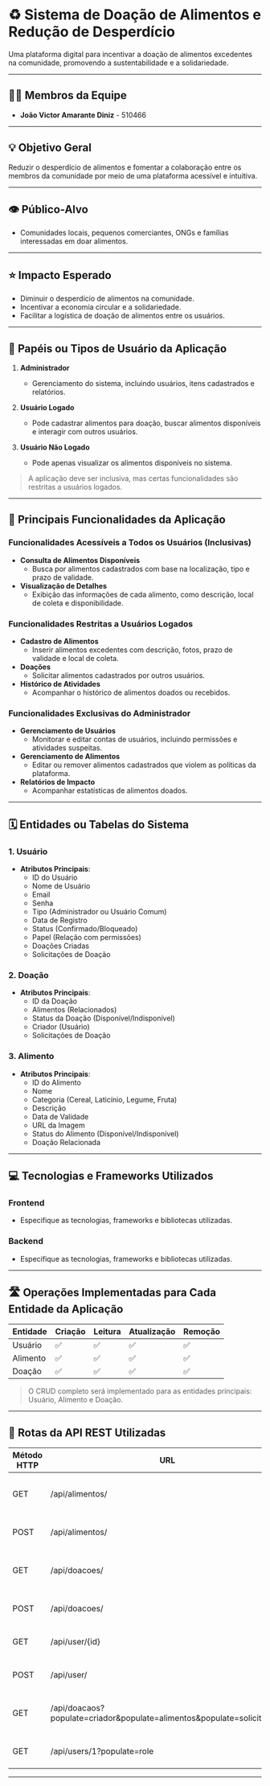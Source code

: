 # ♻️ Sistema de Doação de Alimentos e Redução de Desperdício  

Uma plataforma digital para incentivar a doação de alimentos excedentes na comunidade, promovendo a sustentabilidade e a solidariedade.  

---

## 👨‍💻 Membros da Equipe  
- **João Victor Amarante Diniz** - 510466  

---

## 💡 Objetivo Geral  
Reduzir o desperdício de alimentos e fomentar a colaboração entre os membros da comunidade por meio de uma plataforma acessível e intuitiva.  

---

## 👁️ Público-Alvo  
- Comunidades locais, pequenos comerciantes, ONGs e famílias interessadas em doar alimentos.  

---

## ⭐ Impacto Esperado  
- Diminuir o desperdício de alimentos na comunidade.  
- Incentivar a economia circular e a solidariedade.  
- Facilitar a logística de doação de alimentos entre os usuários.  

---

## 🤝 Papéis ou Tipos de Usuário da Aplicação  

1. **Administrador**  
   - Gerenciamento do sistema, incluindo usuários, itens cadastrados e relatórios.  

2. **Usuário Logado**  
   - Pode cadastrar alimentos para doação, buscar alimentos disponíveis e interagir com outros usuários.  

3. **Usuário Não Logado**  
   - Pode apenas visualizar os alimentos disponíveis no sistema.  

> A aplicação deve ser inclusiva, mas certas funcionalidades são restritas a usuários logados.  

---

## 🚩 Principais Funcionalidades da Aplicação  

### Funcionalidades Acessíveis a Todos os Usuários (Inclusivas)  
- **Consulta de Alimentos Disponíveis**  
  - Busca por alimentos cadastrados com base na localização, tipo e prazo de validade.  
- **Visualização de Detalhes**  
  - Exibição das informações de cada alimento, como descrição, local de coleta e disponibilidade.  

### Funcionalidades Restritas a Usuários Logados  
- **Cadastro de Alimentos**  
  - Inserir alimentos excedentes com descrição, fotos, prazo de validade e local de coleta.  
- **Doações**  
  - Solicitar alimentos cadastrados por outros usuários.  
- **Histórico de Atividades**  
  - Acompanhar o histórico de alimentos doados ou recebidos.  

### Funcionalidades Exclusivas do Administrador  
- **Gerenciamento de Usuários**  
  - Monitorar e editar contas de usuários, incluindo permissões e atividades suspeitas.  
- **Gerenciamento de Alimentos**  
  - Editar ou remover alimentos cadastrados que violem as políticas da plataforma.  
- **Relatórios de Impacto**  
  - Acompanhar estatísticas de alimentos doados.  

---

## 🗓️ Entidades ou Tabelas do Sistema  

### 1. Usuário  
- **Atributos Principais**:  
  - ID do Usuário  
  - Nome de Usuário  
  - Email  
  - Senha  
  - Tipo (Administrador ou Usuário Comum)  
  - Data de Registro  
  - Status (Confirmado/Bloqueado)  
  - Papel (Relação com permissões)  
  - Doações Criadas  
  - Solicitações de Doação  

### 2. Doação  
- **Atributos Principais**:  
  - ID da Doação  
  - Alimentos (Relacionados)  
  - Status da Doação (Disponível/Indisponível)  
  - Criador (Usuário)  
  - Solicitações de Doação  

### 3. Alimento  
- **Atributos Principais**:  
  - ID do Alimento  
  - Nome  
  - Categoria (Cereal, Laticínio, Legume, Fruta)  
  - Descrição  
  - Data de Validade  
  - URL da Imagem  
  - Status do Alimento (Disponível/Indisponível)  
  - Doação Relacionada  

---

## 💻 Tecnologias e Frameworks Utilizados  

### **Frontend**  
- Especifique as tecnologias, frameworks e bibliotecas utilizadas.  

### **Backend**  
- Especifique as tecnologias, frameworks e bibliotecas utilizadas.  

---

## 🛣️ Operações Implementadas para Cada Entidade da Aplicação  

| Entidade     | Criação | Leitura | Atualização | Remoção |  
|--------------|---------|---------|-------------|---------|  
| Usuário      | ✅       | ✅       | ✅           | ✅       |  
| Alimento     | ✅       | ✅       | ✅           | ✅       |  
| Doação       | ✅       | ✅       | ✅           | ✅       |  

> O CRUD completo será implementado para as entidades principais: Usuário, Alimento e Doação.  


---

## 🤖 Rotas da API REST Utilizadas  

| Método HTTP | URL                                         | Descrição                                  |  
|-------------|---------------------------------|--------------------------------------------|  
| GET        | /api/alimentos/                | Retorna todos os alimentos disponíveis.    |  
| POST       | /api/alimentos/                | Cadastra um novo alimento.                 |  
| GET        | /api/doacoes/                  | Retorna todas as solicitações do usuário.  |  
| POST       | /api/doacoes/                  | Solicita a doação de um alimento.          |  
| GET        | /api/user/{id}                 | Retorna um usuário específico.             |  
| POST       | /api/user/                     | Cadastra um novo usuário.                  |  
| GET        | /api/doacaos?populate=criador&populate=alimentos&populate=solicitacoes | Retorna doações com dados relacionados. |  
| GET        | /api/users/1?populate=role     | Retorna o usuário com sua função.           |  

---


